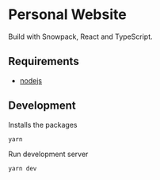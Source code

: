 # Personal Website

Build with Snowpack, React and TypeScript.

## Requirements

- [nodejs](https://nodejs.org/)

## Development

Installs the packages

```
yarn
```

Run development server

```
yarn dev
```

